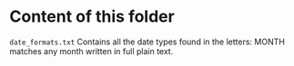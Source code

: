 # Content of this folder

`date_formats.txt`
Contains all the date types found in the letters:
MONTH matches any month written in full plain text.

